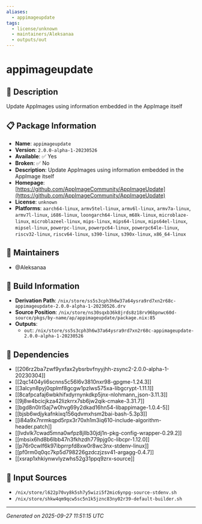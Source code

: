 ```yaml
---
aliases:
  - appimageupdate
tags:
  - license/unknown
  - maintainers/Aleksanaa
  - outputs/out
---
```


# appimageupdate

## 📝 Description

Update AppImages using information embedded in the AppImage itself

## 📋 Package Information

- **Name**: `appimageupdate`
- **Version**: `2.0.0-alpha-1-20230526`
- **Available**: ✅ Yes
- **Broken**: ✅ No
- **Description**: Update AppImages using information embedded in the AppImage itself
- **Homepage**: [https://github.com/AppImageCommunity/AppImageUpdate](https://github.com/AppImageCommunity/AppImageUpdate)
- **License**: `unknown`
- **Platforms**: `aarch64-linux`, `armv5tel-linux`, `armv6l-linux`, `armv7a-linux`, `armv7l-linux`, `i686-linux`, `loongarch64-linux`, `m68k-linux`, `microblaze-linux`, `microblazeel-linux`, `mips-linux`, `mips64-linux`, `mips64el-linux`, `mipsel-linux`, `powerpc-linux`, `powerpc64-linux`, `powerpc64le-linux`, `riscv32-linux`, `riscv64-linux`, `s390-linux`, `s390x-linux`, `x86_64-linux`
## 👥 Maintainers

- @Aleksanaa


## 🔧 Build Information

- **Derivation Path**: `/nix/store/ss5s3cph3h6w37a64ysra9rd7xn2r68c-appimageupdate-2.0.0-alpha-1-20230526.drv`
- **Source Position**: `/nix/store/ns30sqxb36k8jrds8z18rv96bpnwc60d-source/pkgs/by-name/ap/appimageupdate/package.nix:85`
- **Outputs**:
  - `out`:  `/nix/store/ss5s3cph3h6w37a64ysra9rd7xn2r68c-appimageupdate-2.0.0-alpha-1-20230526`

## 🔗 Dependencies

- [[206rz2ba7zwf9yxfax2ybsrbvfnyyjhh-zsync2-2.0.0-alpha-1-20230304]]
- [[2qc1404yli6scnns5c56l6v3810nxr98-gpgme-1.24.3]]
- [[3alcyn8pyj0qplmf8gcgw1pzlws575xa-libgcrypt-1.11.1]]
- [[8cafpcafaj6wbkhifxdyrnynkdkp5jnx-nlohmann_json-3.11.3]]
- [[9j8w4bcicjkza42lizkrrx7sb6jw2qik-cmake-3.31.7]]
- [[bgd8n0lrl5aj7w0hvg69y2dkad16hn54-libappimage-1.0.4-5]]
- [[bjsb6wdjykafnkixq156qdvmxhsm2bai-bash-5.3p3]]
- [[i84a9x7nrmkqpd5rpx3r70xh1m3iq610-include-algorithm-header.patch]]
- [[lvdvlk7cwad5mna0wfpz8jllb30jdj1n-pkg-config-wrapper-0.29.2]]
- [[mbsix6hd8b6lbb47n3fkhzdh779pjg0c-libcpr-1.12.0]]
- [[p76r0cwlf6k97ibprrpfd8xw0r8wc3nx-stdenv-linux]]
- [[pf0rm0q0qc7kp5d798226gzdczjzsv41-argagg-0.4.7]]
- [[xsrap1xhkiynwvlyzwhs52g31ppq9zrx-source]]

## 📁 Input Sources

- `/nix/store/l622p70vy8k5sh7y5wizi5f2mic6ynpg-source-stdenv.sh`
- `/nix/store/shkw4qm9qcw5sc5n1k5jznc83ny02r39-default-builder.sh`

---
*Generated on 2025-09-27 11:51:15 UTC*
